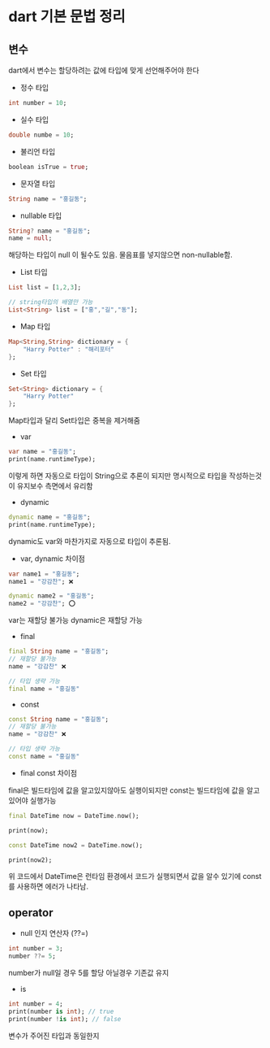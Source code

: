 # dart 기본 문법 정리

## 변수

dart에서 변수는 할당하려는 값에 타입에 맞게 선언해주어야 한다

- 정수 타입

```dart
int number = 10;
```

- 실수 타입

```dart
double numbe = 10;
```

- 불리언 타입

```dart
boolean isTrue = true;
```

- 문자열 타입

```dart
String name = "홍길동";
```

- nullable 타입

```dart
String? name = "홍길동";
name = null;
```
해당하는 타입이 null 이 될수도 있음.
물음표를 넣지않으면 non-nullable함.

- List 타입

```dart
List list = [1,2,3];

// string타입의 배열만 가능
List<String> list = ["홍","길","동"];
```

- Map 타입

```dart
Map<String,String> dictionary = {
	"Harry Potter" : "해리포터"
};
```

- Set 타입

```dart
Set<String> dictionary = {
	"Harry Potter"
};
```
Map타입과 달리 Set타입은 중복을 제거해줌

- var

```dart
var name = "홍길동";
print(name.runtimeType);
```
이렇게 하면 자동으로 타입이 String으로 추론이 되지만
명시적으로 타입을 작성하는것이 유지보수 측면에서 유리함

- dynamic

```dart
dynamic name = "홍길동";
print(name.runtimeType);
```
dynamic도 var와 마찬가지로 자동으로 타입이 추론됨.

- var, dynamic 차이점

```dart
var name1 = "홍길동";
name1 = "강감찬"; ❌

dynamic name2 = "홍길동";
name2 = "강감찬"; ⭕️

```
var는 재할당 불가능
dynamic은 재할당 가능

- final

```dart
final String name = "홍길동";
// 재할당 불가능
name = "강감찬" ❌

// 타입 생략 가능
final name = "홍길동"
```

- const

```dart
const String name = "홍길동";
// 재할당 불가능
name = "강감찬" ❌

// 타입 생략 가능
const name = "홍길동"
```

- final const 차이점

final은 빌드타임에 값을 알고있지않아도 실행이되지만
const는 빌드타임에 값을 알고있어야 실행가능

```dart
final DateTime now = DateTime.now();

print(now);

const DateTime now2 = DateTime.now();

print(now2);

```
위 코드에서 DateTime은 런타임 환경에서 코드가 실행되면서 값을 알수 있기에 
const를 사용하면 에러가 나타남.

## operator
- null 인지 연산자 (??=)

```dart
int number = 3;
number ??= 5;
```

number가 null일 경우 5를 할당 아닐경우 기존값 유지

- is

```dart
int number = 4;
print(number is int); // true
print(number !is int); // false
```

변수가 주어진 타입과 동일한지
